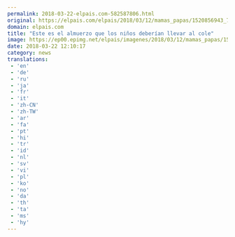 ```yaml
---
permalink: 2018-03-22-elpais.com-582587806.html
original: https://elpais.com/elpais/2018/03/12/mamas_papas/1520856943_764665.html#?ref=rss&format=simple&link=link
domain: elpais.com
title: "Este es el almuerzo que los niños deberían llevar al cole"
image: https://ep00.epimg.net/elpais/imagenes/2018/03/12/mamas_papas/1520856943_764665_1520857796_rrss_normal.jpg
date: 2018-03-22 12:10:17
category: news
translations: 
 - 'en'
 - 'de'
 - 'ru'
 - 'ja'
 - 'fr'
 - 'it'
 - 'zh-CN'
 - 'zh-TW'
 - 'ar'
 - 'fa'
 - 'pt'
 - 'hi'
 - 'tr'
 - 'id'
 - 'nl'
 - 'sv'
 - 'vi'
 - 'pl'
 - 'ko'
 - 'no'
 - 'da'
 - 'th'
 - 'ta'
 - 'ms'
 - 'hy'
---
```


